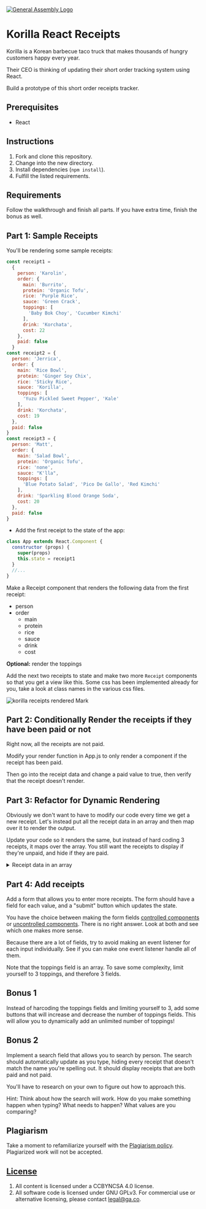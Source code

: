 [![General Assembly Logo](https://camo.githubusercontent.com/1a91b05b8f4d44b5bbfb83abac2b0996d8e26c92/687474703a2f2f692e696d6775722e636f6d2f6b6538555354712e706e67)](https://generalassemb.ly/education/web-development-immersive)

# Korilla React Receipts

Korilla is a Korean barbecue taco truck that makes thousands of hungry customers happy every year.

Their CEO is thinking of updating their short order tracking system using React.

Build a prototype of this short order receipts tracker.

## Prerequisites

* React

## Instructions

1. Fork and clone this repository.
1. Change into the new directory.
1. Install dependencies (`npm install`).
1. Fulfill the listed requirements.

## Requirements

Follow the walkthrough and finish all parts. If you have extra time, finish the bonus as well.

## Part 1: Sample Receipts

You'll be rendering some sample receipts:

```js
const receipt1 =
  {
    person: 'Karolin',
    order: {
      main: 'Burrito',
      protein: 'Organic Tofu',
      rice: 'Purple Rice',
      sauce: 'Green Crack',
      toppings: [
        'Baby Bok Choy', 'Cucumber Kimchi'
      ],
      drink: 'Korchata',
      cost: 22
    },
    paid: false
  }
const receipt2 = {
  person: 'Jerrica',
  order: {
    main: 'Rice Bowl',
    protein: 'Ginger Soy Chix',
    rice: 'Sticky Rice',
    sauce: 'Korilla',
    toppings: [
      'Yuzu Pickled Sweet Pepper', 'Kale'
    ],
    drink: 'Korchata',
    cost: 19
  },
  paid: false
}
const receipt3 = {
  person: 'Matt',
  order: {
    main: 'Salad Bowl',
    protein: 'Organic Tofu',
    rice: 'none',
    sauce: "K'lla",
    toppings: [
      'Blue Potato Salad', 'Pico De Gallo', 'Red Kimchi'
    ],
    drink: 'Sparkling Blood Orange Soda',
    cost: 20
  },
  paid: false
}

```

- Add the first receipt to the state of the app:

```js
class App extends React.Component {
  constructor (props) {
    super(props)
    this.state = receipt1
  }
  //...
}
```

Make a Receipt component that renders the following data from the first receipt:

- person
- order
    - main
    - protein
    - rice
    - sauce
    - drink
    - cost

**Optional:** render the toppings

Add the next two receipts to state and make two more `Receipt` components so that you get a view like this. Some css has been implemented already for you, take a look at class names in the various css files.

![korilla receipts rendered Mark](https://i.imgur.com/27V4KW8.png)


## Part 2: Conditionally Render the receipts if they have been paid or not

Right now, all the receipts are not paid.

Modify your render function in App.js to only render a component if the receipt has  been paid.

Then go into the receipt data and change a paid value to true, then verify that the receipt doesn't render.

## Part 3: Refactor for Dynamic Rendering

Obviously we don't want to have to modify our code every time we get a new receipt. Let's instead put all the receipt data in an array and then map over it to render the output.

Update your code so it renders the same, but instead of hard coding 3 receipts, it maps over the array. You still want the receipts to display if they're unpaid, and hide if they are paid.

<details>
  <summary>
  Receipt data in an array
  </summary>

```js
const receipts = [
  {
    person: 'Karolin',
    order: {
      main: 'Burrito',
      protein: 'Organic Tofu',
      rice: 'Purple Rice',
      sauce: 'Green Crack',
      toppings: [
        'Baby Bok Choy', 'Cucumber Kimchi'
      ],
      drink: 'Korchata',
      cost: 22
    },
    paid: false
  },
  {
    person: 'Jerrica',
    order: {
      main: 'Rice Bowl',
      protein: 'Ginger Soy Chix',
      rice: 'Sticky Rice',
      sauce: 'Korilla',
      toppings: [
        'Yuzu Pickled Sweet Pepper', 'Kale'
      ],
      drink: 'Korchata',
      cost: 19
    },
    paid: false
  },
  {
    person: 'Matt',
    order: {
      main: 'Salad Bowl',
      protein: 'Organic Tofu',
      rice: 'none',
      sauce: "K'lla",
      toppings: [
        'Blue Potato Salad', 'Pico De Gallo', 'Red Kimchi'
      ],
      drink: 'Sparkling Blood Orange Soda',
      cost: 20
    },
    paid: true
  }
]
```
</details>


## Part 4: Add receipts

Add a form that allows you to enter more receipts.
The form should have a field for each value, and a "submit" button which updates the state.

You have the choice between making the form fields [controlled components](https://reactjs.org/docs/forms.html) or [uncontrolled components](https://reactjs.org/docs/uncontrolled-components.html). There is no right answer. Look at both and see which one makes more sense.

Because there are a lot of fields, try to avoid making an event listener for each input individually. See if you can make one event listener handle all of them.

Note that the toppings field is an array. To save some complexity, limit yourself to 3 toppings, and therefore 3 fields.


## Bonus 1

Instead of harcoding the toppings fields and limiting yourself to 3, add some buttons that will increase and decrease the number of toppings fields. This will allow you to dynamically add an unlimited number of toppings!

## Bonus 2

Implement a search field that allows you to search by person. The search should automatically update as you type, hiding every receipt that doesn't match the name you're spelling out. It should display receipts that are both paid and not paid.

You'll have to research on your own to figure out how to approach this. 

Hint: Think about how the search will work. How do you make something happen when typing? What needs to happen? What values are you comparing?

## Plagiarism

Take a moment to refamiliarize yourself with the [Plagiarism policy](https://git.generalassemb.ly/DC-WDI/Administrative/blob/master/plagiarism.md). Plagiarized work will not be accepted.

## [License](LICENSE)

1.  All content is licensed under a CC­BY­NC­SA 4.0 license.
1.  All software code is licensed under GNU GPLv3. For commercial use or
    alternative licensing, please contact legal@ga.co.
